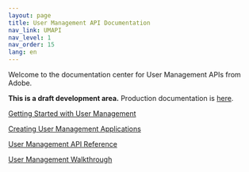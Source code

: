 ```yaml
---
layout: page
title: User Management API Documentation
nav_link: UMAPI
nav_level: 1
nav_order: 15
lang: en
---
```


Welcome to the documentation center for User Management APIs from Adobe.

**This is a draft development area.**  Production documentation is [here](https://www.adobe.io/apis/cloudplatform/usermanagement/docs/gettingstarted.html).

[Getting Started with User Management](getstarted.md)

[Creating User Management Applications](createapps.md)

[User Management API Reference](api/Overview.md)

[User Management Walkthrough](samples/index.md)

<p>&nbsp;</p><p>&nbsp;</p><p>&nbsp;</p><p>&nbsp;</p><p>&nbsp;</p><p>&nbsp;</p><p>&nbsp;</p><p>&nbsp;</p><p>&nbsp;</p><p>&nbsp;</p><p>&nbsp;</p><p>&nbsp;</p><p>&nbsp;</p><p>&nbsp;</p><p>&nbsp;</p><p>&nbsp;</p><p>&nbsp;</p><p>&nbsp;</p>
